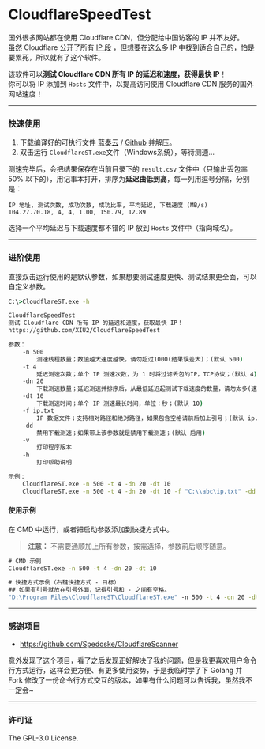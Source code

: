 # CloudflareSpeedTest

国外很多网站都在使用 Cloudflare CDN，但分配给中国访客的 IP 并不友好。  
虽然 Cloudflare 公开了所有 [IP 段](https://www.cloudflare.com/ips/) ，但想要在这么多 IP 中找到适合自己的，怕是要累死，所以就有了这个软件。  

该软件可以**测试 Cloudflare CDN 所有 IP 的延迟和速度，获得最快 IP**！  
你可以将 IP 添加到 `Hosts` 文件中，以提高访问使用 Cloudflare CDN 服务的国外网站速度！  

****
### 快速使用

1. 下载编译好的可执行文件 [蓝奏云](https://www.lanzoux.com/b0742hkxe) / [Github](https://github.com/XIU2/CloudflareSpeedTest/releases) 并解压。  
2. 双击运行 `CloudflareST.exe`文件（Windows系统），等待测速...  

测速完毕后，会把结果保存在当前目录下的 `result.csv` 文件中（只输出丢包率 50% 以下的），用记事本打开，排序为**延迟由低到高**，每一列用逗号分隔，分别是：  
```
IP 地址, 测试次数, 成功次数, 成功比率, 平均延迟, 下载速度 (MB/s)
104.27.70.18, 4, 4, 1.00, 150.79, 12.89
```
选择一个平均延迟与下载速度都不错的 IP 放到 `Hosts` 文件中（指向域名）。  

****
### 进阶使用

直接双击运行使用的是默认参数，如果想要测试速度更快、测试结果更全面，可以自定义参数。  
``` cmd
C:\>CloudflareST.exe -h

CloudflareSpeedTest
测试 Cloudflare CDN 所有 IP 的延迟和速度，获取最快 IP！
https://github.com/XIU2/CloudflareSpeedTest

参数：
    -n 500
        测速线程数量；数值越大速度越快，请勿超过1000(结果误差大)；(默认 500)
    -t 4
        延迟测速次数；单个 IP 测速次数，为 1 时将过滤丢包的IP，TCP协议；(默认 4)
    -dn 20
        下载测速数量；延迟测速并排序后，从最低延迟起测试下载速度的数量，请勿太多(速度慢)；(默认 20)
    -dt 10
        下载测速时间；单个 IP 测速最长时间，单位：秒；(默认 10)
    -f ip.txt
        IP 数据文件；支持相对路径和绝对路径，如果包含空格请前后加上引号；(默认 ip.txt)
    -dd
        禁用下载测速；如果带上该参数就是禁用下载测速；(默认 启用)
    -v
        打印程序版本
    -h
        打印帮助说明

示例：
    CloudflareST.exe -n 500 -t 4 -dn 20 -dt 10
    CloudflareST.exe -n 500 -t 4 -dn 20 -dt 10 -f "C:\\abc\ip.txt" -dd
```

#### 使用示例

在 CMD 中运行，或者把启动参数添加到快捷方式中。  
> **注意：** 不需要通顺加上所有参数，按需选择，参数前后顺序随意。  

``` cmd
# CMD 示例
CloudflareST.exe -n 500 -t 4 -dn 20 -dt 10
```

``` cmd
# 快捷方式示例（右键快捷方式 - 目标）
## 如果有引号就放在引号外面，记得引号和 - 之间有空格。
"D:\Program Files\CloudflareST\CloudflareST.exe" -n 500 -t 4 -dn 20 -dt 10
```

****
### 感谢项目
* https://github.com/Spedoske/CloudflareScanner

意外发现了这个项目，看了之后发现正好解决了我的问题，但是我更喜欢用户命令行方式运行，这样会更方便、有更多使用姿势，于是我临时学了下 Golang 并 Fork 修改了一份命令行方式交互的版本，如果有什么问题可以告诉我，虽然我不一定会~

****
### 许可证
The GPL-3.0 License.
